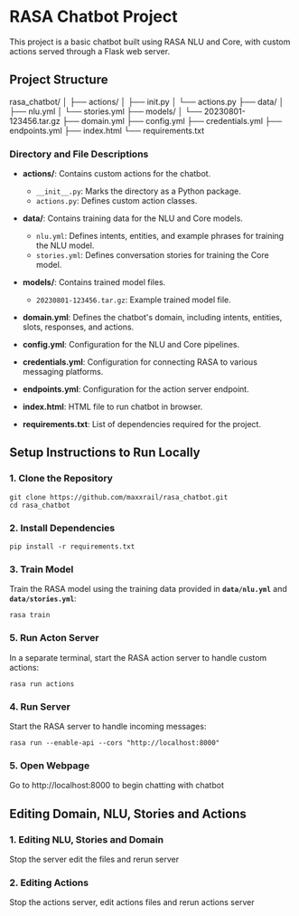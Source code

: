 # RASA Chatbot Project

This project is a basic chatbot built using RASA NLU and Core, with custom actions served through a Flask web server.

## Project Structure

rasa_chatbot/
│
├── actions/
│ ├── init.py
│ └── actions.py
├── data/
│ ├── nlu.yml
│ └── stories.yml
├── models/
│ └── 20230801-123456.tar.gz
├── domain.yml
├── config.yml
├── credentials.yml
├── endpoints.yml
├── index.html
└── requirements.txt


### Directory and File Descriptions

- **actions/**: Contains custom actions for the chatbot.
  - `__init__.py`: Marks the directory as a Python package.
  - `actions.py`: Defines custom action classes.
- **data/**: Contains training data for the NLU and Core models.
  - `nlu.yml`: Defines intents, entities, and example phrases for training the NLU model.
  - `stories.yml`: Defines conversation stories for training the Core model.
- **models/**: Contains trained model files.
  - `20230801-123456.tar.gz`: Example trained model file.
- **domain.yml**: Defines the chatbot's domain, including intents, entities, slots, responses, and actions.
- **config.yml**: Configuration for the NLU and Core pipelines.
- **credentials.yml**: Configuration for connecting RASA to various messaging platforms.
- **endpoints.yml**: Configuration for the action server endpoint.
- **index.html**: HTML file to run chatbot in browser.

- **requirements.txt**: List of dependencies required for the project.

## Setup Instructions to Run Locally

### 1. Clone the Repository
```
git clone https://github.com/maxxrail/rasa_chatbot.git
cd rasa_chatbot
```
### 2. Install Dependencies
```
pip install -r requirements.txt
```
### 3. Train Model

Train the RASA model using the training data provided in **`data/nlu.yml`** and **`data/stories.yml`**:
```
rasa train
```
### 5. Run Acton Server

In a separate terminal, start the RASA action server to handle custom actions:
```
rasa run actions
```
### 4. Run Server

Start the RASA server to handle incoming messages:
```
rasa run --enable-api --cors "http://localhost:8000"
```
### 5. Open Webpage

Go to http://localhost:8000 to begin chatting with chatbot

## Editing Domain, NLU, Stories and Actions

### 1. Editing NLU, Stories and Domain

Stop the server edit the files and rerun server

### 2. Editing Actions

Stop the actions server, edit actions files and rerun actions server

